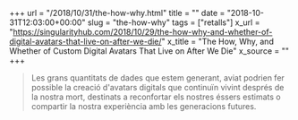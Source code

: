 +++
url = "/2018/10/31/the-how-why.html"
title = ""
date = "2018-10-31T12:03:00+00:00"
slug = "the-how-why"
tags = ["retalls"]
x_url = "https://singularityhub.com/2018/10/29/the-how-why-and-whether-of-digital-avatars-that-live-on-after-we-die/"
x_title = "The How, Why, and Whether of Custom Digital Avatars That Live on After We Die"
x_source = ""
+++


> Les grans quantitats de dades que estem generant, aviat podrien fer possible la creació d'avatars digitals que continuïn vivint després de la nostra mort, destinats a reconfortar els nostres éssers estimats o compartir la nostra experiència amb les generacions futures.

